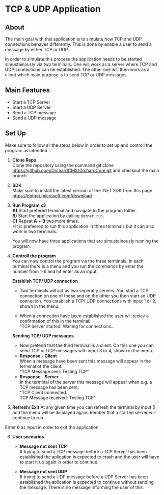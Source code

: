 # TCP & UDP Application

## About

The main goal with this application is to simulate how TCP and UDP connections behaves differently. This is done by enable a user to send a message by either TCP or UDP.

In order to simulate this process the application needs to be started simustainously via two terminals. One will work as a server where TCP and UDP connections can be established. The other one will then work as a client which main purpose is to send TCP or UDP messages. 

## Main Features 
- Start a TCP Server
- Start a UDP Server
- Send a TCP message
- Send a UDP message

## Set Up
Make sure to follow all the steps below in order to set up and controll the program as intended...

1. **Clone Repo**\
Clone the repository using the command git clone https://github.com/OrchardCMS/OrchardCore.git and checkout the main branch.

2. **SDK**\
Make sure to install the latest version of the .NET SDK from this page https://dotnet.microsoft.com/download

3. **Run Program x3**\
    **A)** Start prefered terminal and navigate to the program folder.\
    **B)** Start the application by calling `dotnet run`.\
    **C)** Repeat **A** + **B** two more times.\
    *It is prefeered to run this application in three terminals but it can also work in two terminals.

    You will now have three applications that are simustainously running the program.

4. **Controll the program**\
You can now control the program via the three terminals. In each terminal there is a menu and you run the commands by enter the number from 1-6 and hit enter as an input.

    **Establish TCP/ UDP connection**
    - Two terminals will act as two seperatly servers. You start a TCP connection on one of these and on the other you then start an UDP connecion. You establish a TCP/ UDP connections with input 1 or 2, shown in the menu.
    
    - When a connection have been established the user will reciev a confirmation of this in the terminal:\
    "TCP Server started. Waiting for connections...

     **Sending TCP/ UDP messages**
    - Now pretend that the third terminal is a client. On this one you can send TCP or UDP messages with input 3 or 4, shown in the menu.
    - **Response - Client**\
    When a message have been sent this message will appear in the terminal of the client:\
    "TCP Message sent: Testing TCP"
    - **Response - Server**\
    In the terminal of the server this message will appear when e.g. a TCP message has been sent:\
    "TCP Client connected.\
    TCP Message received: Testing TCP".

5. **Refresh/ Exit**
At any given time you can refresh the terminal by input 5 and the menu will be displayed again. Rember that a started server will continue to run.

Enter 6 as input in order to exit the application.

6. **User scenarios**

    - **Message not sent TCP**\
    If trying to send a TCP message before a TCP Server has been established the aplication is expected to crash and the user will have to start it up again in order to continue.

    - **Message not sent UDP**\
    If trying to send a UDP message before a UDP Server has been established the aplication is expected to continue without sending the message. There is no message informing the user of this. 
